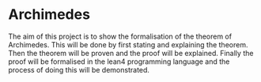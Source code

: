 # Archimedes

The aim of this project is to show the formalisation of the theorem of Archimedes.
This will be done by first stating and explaining the theorem.
Then the theorem will be proven and the proof will be explained.
Finally the proof will be formalised in the lean4 programming language and the process of doing this will be demonstrated.
